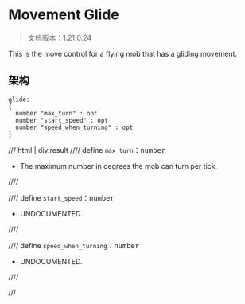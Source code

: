 # Movement Glide

> 文档版本：1.21.0.24

This is the move control for a flying mob that has a gliding movement.

## 架构

```mcschema
glide:
{
  number "max_turn" : opt
  number "start_speed" : opt
  number "speed_when_turning" : opt
}

```

/// html | div.result
//// define
`max_turn`：<samp>number</samp>

- The maximum number in degrees the mob can turn per tick.


////


//// define
`start_speed`：<samp>number</samp>

- UNDOCUMENTED.


////


//// define
`speed_when_turning`：<samp>number</samp>

- UNDOCUMENTED.


////


///

